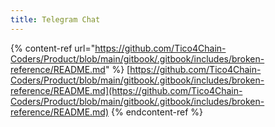 ```yaml
---
title: Telegram Chat
---
```


{% content-ref url="https://github.com/Tico4Chain-Coders/Product/blob/main/gitbook/.gitbook/includes/broken-reference/README.md" %}
[https://github.com/Tico4Chain-Coders/Product/blob/main/gitbook/.gitbook/includes/broken-reference/README.md](https://github.com/Tico4Chain-Coders/Product/blob/main/gitbook/.gitbook/includes/broken-reference/README.md)
{% endcontent-ref %}
